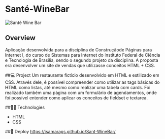 # Santé-WineBar
![Santé Wine Bar](https://user-images.githubusercontent.com/79230443/137586693-6fb3dec3-1c79-4035-b3df-0f8428e02e5c.gif)

## Overview
Aplicação desenvolvida para a disciplina de Construçãode Páginas para Internet I, do curso de Sistemas para Internet do Instituto Federal de Ciência e Tecnologia de Brasília, sendo o segundo projeto da disciplina. A proposta era desenvolver um site de vendas que utilizasse conceitos HTML + CSS.

##💻 Project
Um restaurante fictício desenvolvido em HTML e estilizado em CSS.  Através dele, é possível compreender como utilizar as tags básicas do HTML como listas, até mesmo como realizar uma tabela com cards.
Foi realizado também uma página com um formulário de agendamentos, onde foi possível entender como aplicar os conceitos de fieldset e textarea.

##👨‍💻 Technologies
- HTML
- CSS

##🔮 Deploy
https://isamarags.github.io/Sant-WineBar/
